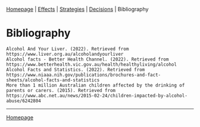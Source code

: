 <!--
Tab 5: Bibliography (APA referencing)
-->

[Homepage](README.md) | [Effects](2_Effects.md) | [Strategies](3_Strategies.md) | [Decisions](4_Decisions.md) | Bibliography

# Bibliography

```
Alcohol And Your Liver. (2022). Retrieved from https://www.liver.org.au/alcoholandyourliver
Alcohol facts - Better Health Channel. (2022). Retrieved from https://www.betterhealth.vic.gov.au/health/healthyliving/alcohol
Alcohol Facts and Statistics. (2022). Retrieved from https://www.niaaa.nih.gov/publications/brochures-and-fact-sheets/alcohol-facts-and-statistics
More than 1 million Australian children affected by the drinking of parents or carers. (2015). Retrieved from https://www.abc.net.au/news/2015-02-24/children-impacted-by-alcohol-abuse/6242804
```

---

[Homepage](README.md)
